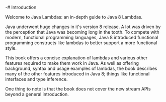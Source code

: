 -# Introduction

Welcome to Java Lambdas: an in-depth guide to Java 8 Lambdas.

Java underwent huge changes in it's version 8 release. A lot was driven by the perception that Java was becoming long in the tooth. To compete with modern, functional programming languages, Java 8 introduced functional programming constructs like lambdas to better support a more functional style.

This book offers a concise explanation of lambdas and various other features required to make them work in Java. As well as offering background, syntax and usage examples of lambdas, the book describes many of the other features introduced in Java 8; things like functional interfaces and type inference. 

One thing to note is that the book does not cover the new stream APIs beyond a general introduction.